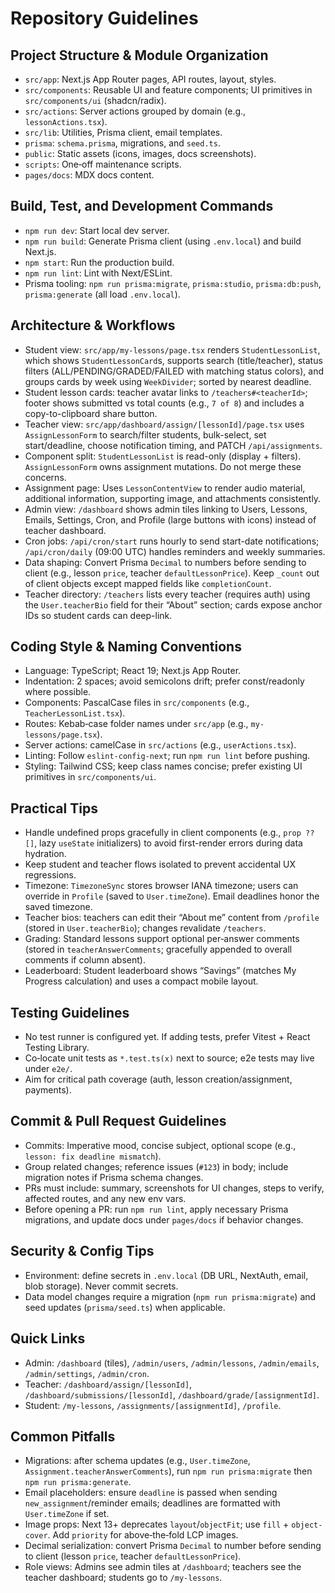 # Repository Guidelines

## Project Structure & Module Organization
- `src/app`: Next.js App Router pages, API routes, layout, styles.
- `src/components`: Reusable UI and feature components; UI primitives in `src/components/ui` (shadcn/radix).
- `src/actions`: Server actions grouped by domain (e.g., `lessonActions.tsx`).
- `src/lib`: Utilities, Prisma client, email templates.
- `prisma`: `schema.prisma`, migrations, and `seed.ts`.
- `public`: Static assets (icons, images, docs screenshots).
- `scripts`: One‑off maintenance scripts.
- `pages/docs`: MDX docs content.

## Build, Test, and Development Commands
- `npm run dev`: Start local dev server.
- `npm run build`: Generate Prisma client (using `.env.local`) and build Next.js.
- `npm start`: Run the production build.
- `npm run lint`: Lint with Next/ESLint.
- Prisma tooling: `npm run prisma:migrate`, `prisma:studio`, `prisma:db:push`, `prisma:generate` (all load `.env.local`).

## Architecture & Workflows
- Student view: `src/app/my-lessons/page.tsx` renders `StudentLessonList`, which shows `StudentLessonCard`s, supports search (title/teacher), status filters (ALL/PENDING/GRADED/FAILED with matching status colors), and groups cards by week using `WeekDivider`; sorted by nearest deadline.
- Student lesson cards: teacher avatar links to `/teachers#<teacherId>`; footer shows submitted vs total counts (e.g., `7 of 8`) and includes a copy-to-clipboard share button.
- Teacher view: `src/app/dashboard/assign/[lessonId]/page.tsx` uses `AssignLessonForm` to search/filter students, bulk-select, set start/deadline, choose notification timing, and PATCH `/api/assignments`.
- Component split: `StudentLessonList` is read-only (display + filters). `AssignLessonForm` owns assignment mutations. Do not merge these concerns.
- Assignment page: Uses `LessonContentView` to render audio material, additional information, supporting image, and attachments consistently.
- Admin view: `/dashboard` shows admin tiles linking to Users, Lessons, Emails, Settings, Cron, and Profile (large buttons with icons) instead of teacher dashboard.
- Cron jobs: `/api/cron/start` runs hourly to send start-date notifications; `/api/cron/daily` (09:00 UTC) handles reminders and weekly summaries.
- Data shaping: Convert Prisma `Decimal` to numbers before sending to client (e.g., lesson `price`, teacher `defaultLessonPrice`). Keep `_count` out of client objects except mapped fields like `completionCount`.
- Teacher directory: `/teachers` lists every teacher (requires auth) using the `User.teacherBio` field for their “About” section; cards expose anchor IDs so student cards can deep-link.

## Coding Style & Naming Conventions
- Language: TypeScript; React 19; Next.js App Router.
- Indentation: 2 spaces; avoid semicolons drift; prefer const/readonly where possible.
- Components: PascalCase files in `src/components` (e.g., `TeacherLessonList.tsx`).
- Routes: Kebab‑case folder names under `src/app` (e.g., `my-lessons/page.tsx`).
- Server actions: camelCase in `src/actions` (e.g., `userActions.tsx`).
- Linting: Follow `eslint-config-next`; run `npm run lint` before pushing.
- Styling: Tailwind CSS; keep class names concise; prefer existing UI primitives in `src/components/ui`.

## Practical Tips
- Handle undefined props gracefully in client components (e.g., `prop ?? []`, lazy `useState` initializers) to avoid first-render errors during data hydration.
- Keep student and teacher flows isolated to prevent accidental UX regressions.
- Timezone: `TimezoneSync` stores browser IANA timezone; users can override in `Profile` (saved to `User.timeZone`). Email deadlines honor the saved timezone.
- Teacher bios: teachers can edit their “About me” content from `/profile` (stored in `User.teacherBio`); changes revalidate `/teachers`.
- Grading: Standard lessons support optional per‑answer comments (stored in `teacherAnswerComments`; gracefully appended to overall comments if column absent).
- Leaderboard: Student leaderboard shows “Savings” (matches My Progress calculation) and uses a compact mobile layout.

## Testing Guidelines
- No test runner is configured yet. If adding tests, prefer Vitest + React Testing Library.
- Co‑locate unit tests as `*.test.ts(x)` next to source; e2e tests may live under `e2e/`.
- Aim for critical path coverage (auth, lesson creation/assignment, payments).

## Commit & Pull Request Guidelines
- Commits: Imperative mood, concise subject, optional scope (e.g., `lesson: fix deadline mismatch`).
- Group related changes; reference issues (`#123`) in body; include migration notes if Prisma schema changes.
- PRs must include: summary, screenshots for UI changes, steps to verify, affected routes, and any new env vars.
- Before opening a PR: run `npm run lint`, apply necessary Prisma migrations, and update docs under `pages/docs` if behavior changes.

## Security & Config Tips
- Environment: define secrets in `.env.local` (DB URL, NextAuth, email, blob storage). Never commit secrets.
- Data model changes require a migration (`npm run prisma:migrate`) and seed updates (`prisma/seed.ts`) when applicable.

## Quick Links
- Admin: `/dashboard` (tiles), `/admin/users`, `/admin/lessons`, `/admin/emails`, `/admin/settings`, `/admin/cron`.
- Teacher: `/dashboard/assign/[lessonId]`, `/dashboard/submissions/[lessonId]`, `/dashboard/grade/[assignmentId]`.
- Student: `/my-lessons`, `/assignments/[assignmentId]`, `/profile`.

## Common Pitfalls
- Migrations: after schema updates (e.g., `User.timeZone`, `Assignment.teacherAnswerComments`), run `npm run prisma:migrate` then `npm run prisma:generate`.
- Email placeholders: ensure `deadline` is passed when sending `new_assignment`/reminder emails; deadlines are formatted with `User.timeZone` if set.
- Image props: Next 13+ deprecates `layout`/`objectFit`; use `fill` + `object-cover`. Add `priority` for above‑the‑fold LCP images.
- Decimal serialization: convert Prisma `Decimal` to number before sending to client (lesson `price`, teacher `defaultLessonPrice`).
- Role views: Admins see admin tiles at `/dashboard`; teachers see the teacher dashboard; students go to `/my-lessons`.
